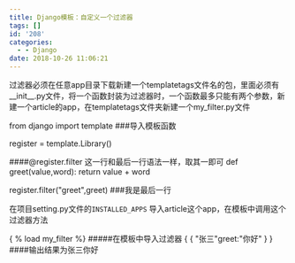```yaml
---
title: Django模板：自定义一个过滤器
tags: []
id: '208'
categories:
  - - Django
date: 2018-10-26 11:06:21
---
```


过滤器必须在任意app目录下载新建一个templatetags文件名的包，里面必须有\_\_init\_\_.py文件，将一个函数封装为过滤器时，一个函数最多只能有两个参数，新建一个article的app，在templatetags文件夹新建一个my\_filter.py文件

from django import template     ###导入模板函数

register = template.Library()

####@register.filter       这一行和最后一行语法一样，取其一即可
def greet(value,word):
    return value + word

register.filter("greet",greet)    ###我是最后一行

在项目setting.py文件的`INSTALLED_APPS` 导入article这个app，在模板中调用这个过滤器方法

{ % load my\_filter %}         #####在模板中导入过滤器
{ { "张三"greet:"你好" } }      ####输出结果为张三你好